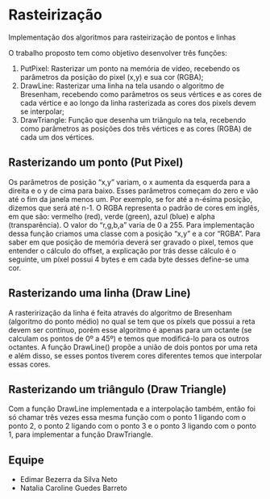 # Rasteirização 
Implementação dos algoritmos para rasteirização de pontos e linhas

O trabalho proposto tem como objetivo desenvolver três funções:

1. PutPixel: Rasterizar um ponto na memória de vídeo, recebendo os parâmetros da posição do pixel (x,y) e sua cor (RGBA);
2. DrawLine: Rasterizar uma linha na tela usando o algoritmo de  Bresenham, recebendo como parâmetros os seus vértices e as cores de cada vértice e ao longo da linha rasterizada as cores dos pixels devem se interpolar;
3. DrawTriangle: Função que desenha um triângulo na tela, recebendo como parâmetros as posições dos três vértices e as cores (RGBA) de cada um dos vértices.

## Rasterizando um ponto (Put Pixel)

   Os parâmetros de posição “x,y” variam, o x aumenta da esquerda para a direita e o y de cima para baixo. Esses parâmetros começam do zero e vão até o fim da janela menos um. Por exemplo, se for até a n-ésima posição, dizemos que será até n-1.
  O RGBA representa o padrão de cores em inglês, em que são: vermelho (red), verde (green), azul (blue) e alpha (transparência). O valor do “r,g,b,a” varia de 0 a 255.
  Para implementação dessa função criamos uma classe com a posição “x,y” e a cor “RGBA”. 
  Para saber em que posição de memória deverá ser gravado o pixel, temos que entender o cálculo do offset, a explicação por trás desse cálculo é o seguinte, um píxel possui 4 bytes e em cada byte desses define-se uma cor.

## Rasterizando uma linha (Draw Line)

  A rasterirização da linha é feita através do algoritmo de Bresenham (algoritmo do ponto médio) no qual se tem que os píxels que possui a reta devem ser contínuo, porém esse algoritmo é apenas para um octante (se calculam os pontos de 0º a 45º) e temos que modificá-lo para os outros octantes.
  A função DrawLine() propõe a união de dois pontos por uma reta e além disso, se esses pontos tiverem cores diferentes temos que interpolar essas cores.
  
## Rasterizando um triângulo (Draw Triangle)

   Com a função DrawLine implementada e a interpolação também, então foi só chamar três vezes essa mesma função com o ponto 1 ligando com o ponto 2, o ponto 2 ligando com o ponto 3 e o ponto 3 ligando com o ponto 1, para implementar a função DrawTriangle.
    
## Equipe

- Edimar Bezerra da Silva Neto 
- Natalia Caroline Guedes Barreto
